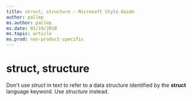 ```yaml
---
title: struct, structure - Microsoft Style Guide
author: pallep
ms.author: pallep
ms.date: 01/19/2018
ms.topic: article
ms.prod: non-product-specific
---
```


# struct, structure

Don't use *struct* in text to refer to a data structure identified by the **struct** language keyword. Use *structure* instead.
